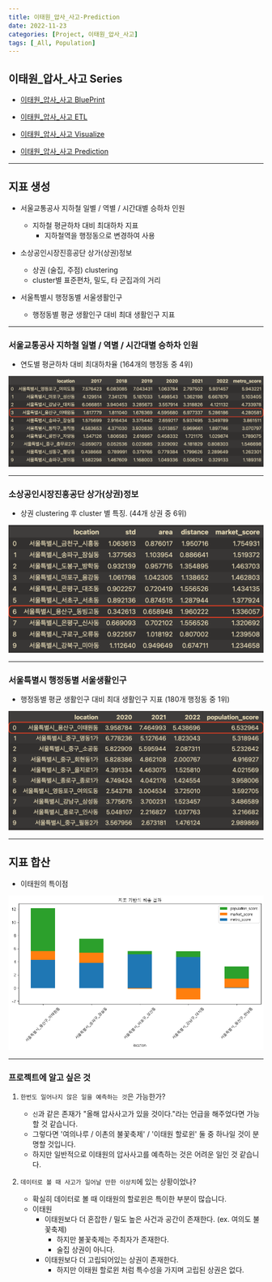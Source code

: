 ```yaml
---
title: 이태원_압사_사고-Prediction
date: 2022-11-23
categories: [Project, 이태원_압사_사고]
tags: [_All, Population]
---
```


## 이태원_압사_사고 Series

- [이태원_압사_사고 BluePrint](/posts/itaewon_crowd_crush-blueprint/)

- [이태원_압사_사고 ETL](/posts/itaewon_crowd_crush-etl/)

- [이태원_압사_사고 Visualize](/posts/itaewon_crowd_crush-visualize/)

- [이태원_압사_사고 Prediction](/posts/itaewon_crowd_crush-prediction/)

---

## 지표 생성

- 서울교통공사 지하철 일별 / 역별 / 시간대별 승하차 인원
  - 지하철 평균하차 대비 최대하차 지표
    - 지하철역을 행정동으로 변경하여 사용

- 소상공인시장진흥공단 상가(상권)정보
  - 상권 (술집, 주점) clustering
  - cluster별 표준편차, 밀도, 타 군집과의 거리

- 서울특별시 행정동별 서울생활인구
  - 행정동별 평균 생활인구 대비 최대 생활인구 지표

---

### 서울교통공사 지하철 일별 / 역별 / 시간대별 승하차 인원

- 연도별 평균하차 대비 최대하차율 (164개의 행정동 중 4위)

![image](/assets/img/_posts/project/itaewon_crowd_crush/final_metro_score.png)

---

### 소상공인시장진흥공단 상가(상권)정보

- 상권 clustering 후 cluster 별 특징. (44개 상권 중 6위)

![image](/assets/img/_posts/project/itaewon_crowd_crush/final_market_score.png)

---

### 서울특별시 행정동별 서울생활인구

- 행정동별 평균 생활인구 대비 최대 생활인구 지표 (180개 행정동 중 1위)

![image](/assets/img/_posts/project/itaewon_crowd_crush/final_population_score.png)

---

## 지표 합산

- 이태원의 특이점

![image](/assets/img/_posts/project/itaewon_crowd_crush/final.png)

---

### 프로젝트에 알고 싶은 것

1. `한번도 일어나지 않은 일을 예측하는 것`은 가능한가?

    - `신`과 같은 존재가 "올해 압사사고가 있을 것이다."라는 언급을 해주었다면 가능 할 것 같습니다.
    - 그렇다면 '여의나루 / 이촌의 불꽃축제' / '이태원 할로윈' 둘 중 하나일 것이 분명할 것입니다.
    - 하지만 일반적으로 이태원의 압사사고를 예측하는 것은 어려운 일인 것 같습니다.

2. `데이터로 볼 때 사고가 일어날 만한 이상치`에 있는 상황이었나?
    - 확실히 데이터로 볼 때 이태원의 할로윈은 특이한 부분이 많습니다.
    - 이태원
      - 이태원보다 더 혼잡한 / 밀도 높은 사건과 공간이 존재한다. (ex. 여의도 불꽃축제)
        - 하지만 불꽃축제는 주최자가 존재한다.
        - 술집 상권이 아니다.
      - 이태원보다 더 고립되어있는 상권이 존재한다.
        - 하지만 이태원 할로윈 처럼 특수성을 가지며 고립된 상권은 없다.
